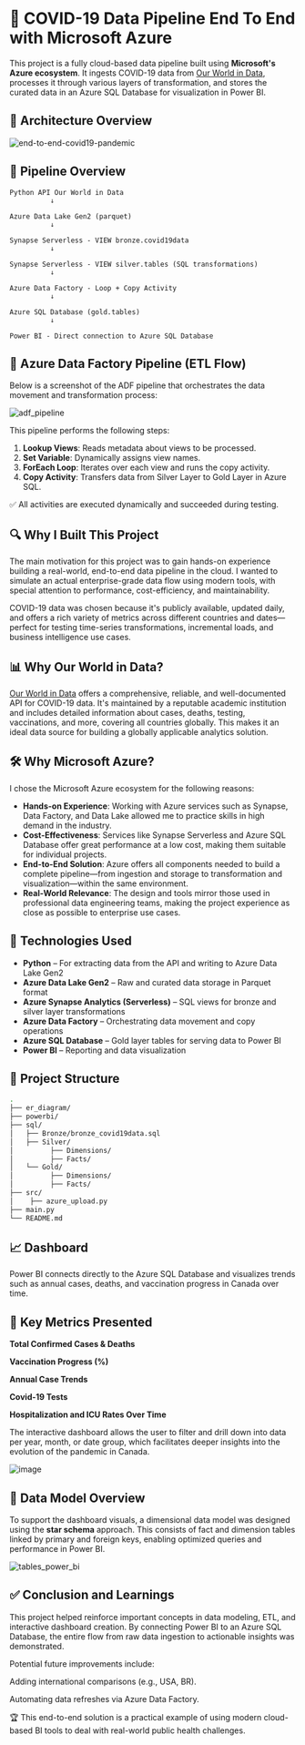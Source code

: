 # 🦠 COVID-19 Data Pipeline End To End with Microsoft Azure

This project is a fully cloud-based data pipeline built using **Microsoft's Azure ecosystem**. It ingests COVID-19 data from [Our World in Data](https://ourworldindata.org/coronavirus), processes it through various layers of transformation, and stores the curated data in an Azure SQL Database for visualization in Power BI.

## 🧭 Architecture Overview
![end-to-end-covid19-pandemic](https://github.com/user-attachments/assets/c9bcaa0a-ca43-4489-8992-459972b12bc4)

## 🧪 Pipeline Overview
```
Python API Our World in Data
          ↓

Azure Data Lake Gen2 (parquet)
          ↓

Synapse Serverless - VIEW bronze.covid19data
          ↓

Synapse Serverless - VIEW silver.tables (SQL transformations)
          ↓

Azure Data Factory - Loop + Copy Activity
          ↓

Azure SQL Database (gold.tables)
          ↓

Power BI - Direct connection to Azure SQL Database
```
## 🔄 Azure Data Factory Pipeline (ETL Flow)

Below is a screenshot of the ADF pipeline that orchestrates the data movement and transformation process:

![adf_pipeline](https://github.com/user-attachments/assets/c71c1083-9d41-4961-bf05-42e0cfee2c80)

This pipeline performs the following steps:
1. **Lookup Views**: Reads metadata about views to be processed.
2. **Set Variable**: Dynamically assigns view names.
3. **ForEach Loop**: Iterates over each view and runs the copy activity.
4. **Copy Activity**: Transfers data from Silver Layer to Gold Layer in Azure SQL.

✅ All activities are executed dynamically and succeeded during testing.

## 🔍 Why I Built This Project

The main motivation for this project was to gain hands-on experience building a real-world, end-to-end data pipeline in the cloud. I wanted to simulate an actual enterprise-grade data flow using modern tools, with special attention to performance, cost-efficiency, and maintainability.

COVID-19 data was chosen because it's publicly available, updated daily, and offers a rich variety of metrics across different countries and dates—perfect for testing time-series transformations, incremental loads, and business intelligence use cases.

## 📊 Why Our World in Data?

[Our World in Data](https://ourworldindata.org/coronavirus) offers a comprehensive, reliable, and well-documented API for COVID-19 data. It's maintained by a reputable academic institution and includes detailed information about cases, deaths, testing, vaccinations, and more, covering all countries globally. This makes it an ideal data source for building a globally applicable analytics solution.

## 🛠️ Why Microsoft Azure?

I chose the Microsoft Azure ecosystem for the following reasons:

- **Hands-on Experience**: Working with Azure services such as Synapse, Data Factory, and Data Lake allowed me to practice skills in high demand in the industry.
- **Cost-Effectiveness**: Services like Synapse Serverless and Azure SQL Database offer great performance at a low cost, making them suitable for individual projects.
- **End-to-End Solution**: Azure offers all components needed to build a complete pipeline—from ingestion and storage to transformation and visualization—within the same environment.
- **Real-World Relevance**: The design and tools mirror those used in professional data engineering teams, making the project experience as close as possible to enterprise use cases.

## 🚀 Technologies Used

- **Python** – For extracting data from the API and writing to Azure Data Lake Gen2
- **Azure Data Lake Gen2** – Raw and curated data storage in Parquet format
- **Azure Synapse Analytics (Serverless)** – SQL views for bronze and silver layer transformations
- **Azure Data Factory** – Orchestrating data movement and copy operations
- **Azure SQL Database** – Gold layer tables for serving data to Power BI
- **Power BI** – Reporting and data visualization

## 📁 Project Structure

```bash
.
├── er_diagram/
├── powerbi/
├── sql/
│   ├── Bronze/bronze_covid19data.sql
│   ├── Silver/
│	      ├── Dimensions/
│	      ├── Facts/
│   └── Gold/
│	      ├── Dimensions/
│	      ├── Facts/
├── src/
│    ├── azure_upload.py
├── main.py
└── README.md
```

## 📈 Dashboard
Power BI connects directly to the Azure SQL Database and visualizes trends such as annual cases, deaths, and vaccination progress in Canada over time.

## 🧠 Key Metrics Presented
**Total Confirmed Cases & Deaths**

**Vaccination Progress (%)**

**Annual Case Trends**

**Covid-19 Tests**

**Hospitalization and ICU Rates Over Time**

The interactive dashboard allows the user to filter and drill down into data per year, month, or date group, which facilitates deeper insights into the evolution of the pandemic in Canada.

![image](https://github.com/user-attachments/assets/452559b9-0e6f-480c-b07b-e7ad9b6254eb)

## 🧱 Data Model Overview
To support the dashboard visuals, a dimensional data model was designed using the **star schema** approach. This consists of fact and dimension tables linked by primary and foreign keys, enabling optimized queries and performance in Power BI.

![tables_power_bi](https://github.com/user-attachments/assets/6125f803-f4c2-44e3-bff2-6017ed6d31b7)

## ✅ Conclusion and Learnings
This project helped reinforce important concepts in data modeling, ETL, and interactive dashboard creation. By connecting Power BI to an Azure SQL Database, the entire flow from raw data ingestion to actionable insights was demonstrated.

Potential future improvements include:

Adding international comparisons (e.g., USA, BR).

Automating data refreshes via Azure Data Factory.

🏆 This end-to-end solution is a practical example of using modern cloud-based BI tools to deal with real-world public health challenges.

